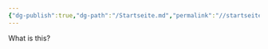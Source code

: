 ```yaml
---
{"dg-publish":true,"dg-path":"/Startseite.md","permalink":"//startseite/","tags":["gardenEntry"],"created":"2025-07-04T20:54:29.945+02:00"}
---
```


What is this?